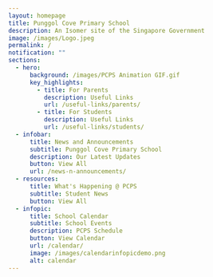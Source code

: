 ```yaml
---
layout: homepage
title: Punggol Cove Primary School
description: An Isomer site of the Singapore Government
image: /images/Logo.jpeg
permalink: /
notification: ""
sections:
  - hero:
      background: /images/PCPS Animation GIF.gif
      key_highlights:
        - title: For Parents
          description: Useful Links
          url: /useful-links/parents/
        - title: For Students
          description: Useful Links
          url: /useful-links/students/
  - infobar:
      title: News and Announcements
      subtitle: Punggol Cove Primary School
      description: Our Latest Updates
      button: View All
      url: /news-n-announcements/
  - resources:
      title: What's Happening @ PCPS
      subtitle: Student News
      button: View All
  - infopic:
      title: School Calendar
      subtitle: School Events
      description: PCPS Schedule
      button: View Calendar
      url: /calendar/
      image: /images/calendarinfopicdemo.png
      alt: calendar
---
```


